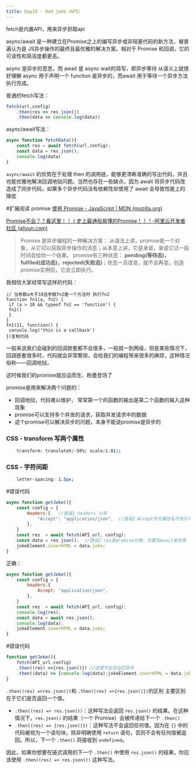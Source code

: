 ```yaml
---
title: Day10 - Dad joke（API）
---
```



fetch是内置API，用来异步抓取api

async/await 是一种建立在Promise之上的编写异步或非阻塞代码的新方法，被普遍认为是 JS异步操作的最终且最优雅的解决方案。相对于 Promise 和回调，它的可读性和简洁度都更高。

async 是异步的意思，而 await 是 async wait的简写，即异步等待
从语义上就很好理解 async 用于声明一个 function 是异步的，而await 用于等待一个异步方法执行完成。

普通的fetch写法：

```js
fetch(url,config)
	.then(res => res.json())
	.then(data => console.log(data))
```

async/await写法：

```js
async function fetchData(){
	const res = await fetch(url,config);
	const data = res.json();
	console.log(data)
}
```

`async/await` 的优势在于处理 then 的调用链，能够更清晰准确的写出代码，并且也能优雅地解决回调地狱问题。当然也存在一些缺点，因为 await 将异步代码改造成了同步代码，如果多个异步代码没有依赖性却使用了 await 会导致性能上的降低

#扩展阅读
promise
[使用 Promise - JavaScript | MDN (mozilla.org)](https://developer.mozilla.org/zh-CN/docs/Web/JavaScript/Guide/Using_promises)

[Promise不会？？看这里！！！史上最通俗易懂的Promise！！！-阿里云开发者社区 (aliyun.com)](https://developer.aliyun.com/article/610350)
> Promise 是异步编程的一种解决方案： 从语法上讲，promise是一个对象，从它可以获取异步操作的消息；从本意上讲，它是承诺，承诺它过一段时间会给你一个结果。 promise有三种状态： **pending(等待态)，fulfiled(成功态)，rejected(失败态)**；状态一旦改变，就不会再变。创造promise实例后，它会立即执行。

我相信大家经常写这样的代码：

```
// 当参数a大于10且参数fn2是一个方法时 执行fn2
function fn1(a, fn2) {
 if (a > 10 && typeof fn2 == 'function') {
 fn2()
 }
}
fn1(11, function() {
 console.log('this is a callback')
})复制代码
```

一般来说我们会碰到的回调嵌套都不会很多，一般就一到两级，但是某些情况下，回调嵌套很多时，代码就会非常繁琐，会给我们的编程带来很多的麻烦，这种情况俗称——回调地狱。  

这时候我们的promise就应运而生、粉墨登场了

promise是用来解决两个问题的：

- 回调地狱，代码难以维护， 常常第一个的函数的输出是第二个函数的输入这种现象
- promise可以支持多个并发的请求，获取并发请求中的数据
- 这个promise可以解决异步的问题，本身不能说promise是异步的


### CSS - transform 写两个属性

```css
    transform: translateX(-50%) scale(1.01);
```

### CSS - 字符间距
```css
    letter-spacing: 1.5px;
```

#错误代码

```js
async function getJoke(){
    const config = {
        Headers:{   //错误1 headers 小写
            "Accept": "application/json",  //错误2 Accept作为属性名不加引号
        },
    }
    const res  = await fetch(API_url, config);
    const data = res.json();  //错误3 res是promise对象，也要加await来完成
    jokeElement.innerHTML = data.joke;
}
```
正确：
```js
async function getJoke(){
    const config = {
        headers:{
            Accept: "application/json",
        },
    }
    const res  = await fetch(API_url, config);
    console.log(res);
    const data = await res.json();
    console.log(data);
    jokeElement.innerHTML = data.joke;
}
```

#错误代码 

```js
function getJoke(){
    fetch(API_url,config)
    .then((res) =>{res.json()}) //这里不应该加花括号
    .then((data) => {console.log(data);jokeElement.innerHTML = data.joke})
}
```

`.then((res) =>res.json())`和 `.then((res) =>{res.json()})`的区别
主要区别在于它们是否返回一个值。
- `.then((res) => res.json())`：这种写法会返回 `res.json()` 的结果。在这种情况下，`res.json()` 的结果（一个 Promise）会被传递给下一个 `.then()`
- `.then((res) => {res.json()})`：这种写法不会返回任何值。因为在 `{}` 中的代码被视为一个语句块，除非明确使用 `return` 语句，否则不会有任何值被返回。所以，下一个 `.then()` 将接收到 `undefined`。

因此，如果你想要在链式调用的下一个 `.then()` 中使用 `res.json()` 的结果，你应该使用 `.then((res) => res.json())` 这种写法。